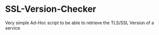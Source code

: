 # SSL-Version-Checker
Very simple Ad-Hoc script to be able to retrieve the TLS/SSL Version of a service
